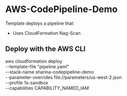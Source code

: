 # AWS-CodePipeline-Demo

Template deploys a pipeline that:

* Uses CloudFormation Nag-Scan



## Deploy with the AWS CLI

aws cloudformation deploy \
--template-file "pipeline.yaml" \
--stack-name sharina-codepipeline-demo \
--parameter-overrides file://parameters/us-west-2.json \
--profile 1s-sandbox \
--capabilities CAPABILITY_NAMED_IAM
